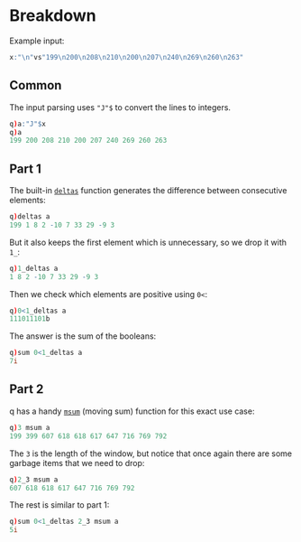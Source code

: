 # Breakdown
Example input:
```q
x:"\n"vs"199\n200\n208\n210\n200\n207\n240\n269\n260\n263"
```

## Common
The input parsing uses `"J"$` to convert the lines to integers.
```q
q)a:"J"$x
q)a
199 200 208 210 200 207 240 269 260 263
```

## Part 1
The built-in [`deltas`](https://code.kx.com/q/ref/deltas/) function generates the difference between consecutive elements:
```q
q)deltas a
199 1 8 2 -10 7 33 29 -9 3
```
But it also keeps the first element which is unnecessary, so we drop it with `1_`:
```q
q)1_deltas a
1 8 2 -10 7 33 29 -9 3
```
Then we check which elements are positive using `0<`:
```q
q)0<1_deltas a
111011101b
```
The answer is the sum of the booleans:
```q
q)sum 0<1_deltas a
7i
```

## Part 2
q has a handy [`msum`](https://code.kx.com/q/ref/sum/#msum) (moving sum) function for this exact use case:
```q
q)3 msum a
199 399 607 618 618 617 647 716 769 792
```
The `3` is the length of the window, but notice that once again there are some garbage items that we need to drop:
```q
q)2_3 msum a
607 618 618 617 647 716 769 792
```
The rest is similar to part 1:
```q
q)sum 0<1_deltas 2_3 msum a
5i
```
